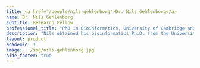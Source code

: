 ```yaml
---
title: <a href="/people/nils-gehlenborg">Dr. Nils Gehlenborg</a>
name: Dr. Nils Gehlenborg
subtitle: Research Fellow
professional_title: "PhD in Bioinformatics, University of Cambridge and European Bioinformatics Institute, Postdoctoral Fellow (2010-2015), Assistant Professor at Department of Biomedical Informatics, Harvard Medical School"  # Joined professional titles
description: "Nils obtained his bioinformatics Ph.D. from the University of Cambridge and the European Bioinformatics Institute (EMBL-EBI). Nils is interested in visualization of large data sets, with applications in cancer genomics."
layout: product
academic: 1
image: ../img/nils-gehlenborg.jpg
hide_footer: true
---
```


